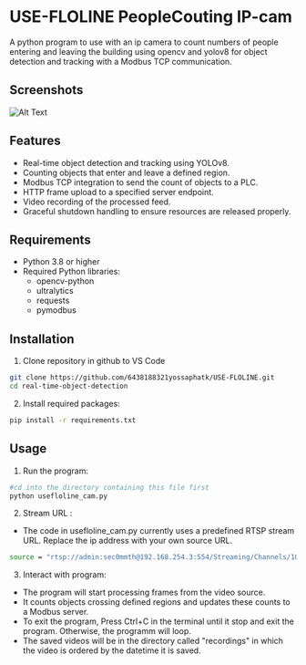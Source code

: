 
# USE-FLOLINE PeopleCouting  IP-cam

A python program to use with an ip camera to count numbers of people entering and leaving the building using opencv and yolov8 for object detection and tracking with a Modbus TCP communication.


## Screenshots
![Alt Text](https://i.ibb.co/Xk6jK5h/Image-14-6-2567-BE-at-09-53.jpg)



## Features

- Real-time object detection and tracking using YOLOv8.
- Counting objects that enter and leave a defined region.
- Modbus TCP integration to send the count of objects to a PLC.
- HTTP frame upload to a specified server endpoint.
- Video recording of the processed feed.
- Graceful shutdown handling to ensure resources are released properly.



## Requirements

- Python 3.8 or higher
- Required Python libraries:
    - opencv-python
    - ultralytics
    - requests
    - pymodbus



## Installation

1. Clone repository in github to VS Code

```bash
git clone https://github.com/6438188321yossaphatk/USE-FLOLINE.git
cd real-time-object-detection

```
    
2. Install required packages:

```bash
pip install -r requirements.txt
```
## Usage

1. Run the program:
```bash
#cd into the directory containing this file first
python usefloline_cam.py
```

2. Stream URL :
- The code in usefloline_cam.py currently uses a predefined RTSP stream URL. Replace the ip address with your own source URL.
```bash
source = "rtsp://admin:sec0mmth@192.168.254.3:554/Streaming/Channels/101" 
```

3. Interact with program:
- The program will start processing frames from the video source.
- It counts objects crossing defined regions and updates these counts to a Modbus server.
- To exit the program, Press Ctrl+C  in the terminal until it stop and exit the program. Otherwise, the programm will loop.
- The saved videos will be in the directory called "recordings" in which the video is ordered by the datetime it is saved.
